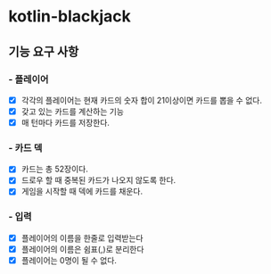 # kotlin-blackjack
## 기능 요구 사항

### - 플레이어
- [X] 각각의 플레이어는 현재 카드의 숫자 합이 21이상이면 카드를 뽑을 수 없다.
- [x] 갖고 있는 카드를 계산하는 기능
- [X] 매 턴마다 카드를 저장한다.

### - 카드 덱
- [x] 카드는 총 52장이다. 
- [x] 드로우 할 때 중복된 카드가 나오지 않도록 한다.
- [x] 게임을 시작할 때 덱에 카드를 채운다.

### - 입력
- [x] 플레이어의 이름을 한줄로 입력받는다
- [x] 플레이어의 이름은 쉼표(,)로 분리한다
- [x] 플레이어는 0명이 될 수 없다.
